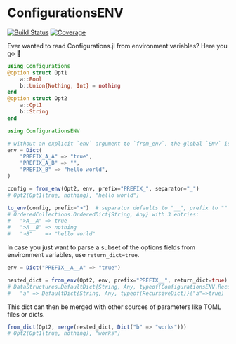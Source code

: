 # ConfigurationsENV

[![Build Status](https://github.com/jolin-io/ConfigurationsENV.jl/actions/workflows/CI.yml/badge.svg?branch=main)](https://github.com/jolin-io/ConfigurationsENV.jl/actions/workflows/CI.yml?query=branch%3Amain)
[![Coverage](https://codecov.io/gh/jolin-io/ConfigurationsENV.jl/branch/main/graph/badge.svg)](https://codecov.io/gh/jolin-io/ConfigurationsENV.jl)

Ever wanted to read Configurations.jl from environment variables? Here you go 🙂

```julia
using Configurations
@option struct Opt1
    a::Bool
    b::Union{Nothing, Int} = nothing
end
@option struct Opt2
    a::Opt1
    b::String
end

using ConfigurationsENV

# without an explicit `env` argument to `from_env`, the global `ENV` is used
env = Dict(
    "PREFIX_A_A" => "true",
    "PREFIX_A_B" => "",
    "PREFIX_B" => "hello world",
)

config = from_env(Opt2, env, prefix="PREFIX_", separator="_")  
# Opt2(Opt1(true, nothing), "hello world")

to_env(config, prefix=">")  # separator defaults to "__", prefix to ""
# OrderedCollections.OrderedDict{String, Any} with 3 entries:
#   ">A__A" => true
#   ">A__B" => nothing
#   ">B"    => "hello world"
```

In case you just want to parse a subset of the options fields from environment variables, use `return_dict=true`.

```julia
env = Dict("PREFIX__A__A" => "true")

nested_dict = from_env(Opt2, env, prefix="PREFIX__", return_dict=true)
# DataStructures.DefaultDict{String, Any, typeof(ConfigurationsENV.RecursiveDict)} with 1 entry:
#   "a" => DefaultDict{String, Any, typeof(RecursiveDict)}("a"=>true)
```

This dict can then be merged with other sources of parameters like TOML files or dicts.
```julia
from_dict(Opt2, merge(nested_dict, Dict("b" => "works")))
# Opt2(Opt1(true, nothing), "works")
```